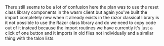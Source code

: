 There still seems to be a lot of confusion here the plan was to use the reset class library components in the wasm client but again you've built the import completely new when it already exists in the razor classical library is it not possible to use the Razor class library and do we need to copy code out of it instead because the import routines we have currently it's just a click of one button and it imports in old files not individually and a similar thing with the talon lists